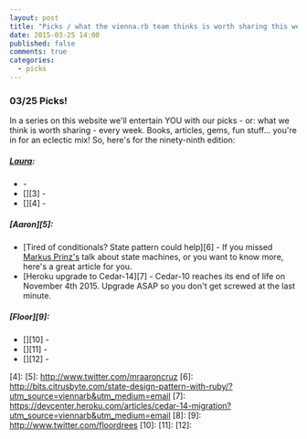 ```yaml
---
layout: post
title: "Picks / what the vienna.rb team thinks is worth sharing this week"
date: 2015-03-25 14:00
published: false
comments: true
categories:
  - picks
---
```


### 03/25 Picks!

In a series on this website we'll entertain YOU with our picks - or: what we think is worth sharing - every week.
Books, articles, gems, fun stuff... you're in for an eclectic mix! So, here's for the ninety-ninth edition:

##### [Laura][1]:
- [][2] - 
- [][3] - 
- [][4] - 

##### [Aaron][5]:
- [Tired of conditionals? State pattern could help][6] - If you missed [Markus Prinz's](https://twitter.com/nuclearsquid) talk about state machines, or you want to know more, here's a great article for you.
- [Heroku upgrade to Cedar-14][7] - Cedar-10 reaches its end of life on November 4th 2015. Upgrade ASAP so you don't get screwed at the last minute.


##### [Floor][9]:
- [][10] - 
- [][11] - 
- [][12] - 


[1]: http://www.twitter.com/alicetragedy
[2]: 
[3]: 
[4]: 
[5]: http://www.twitter.com/mraaroncruz
[6]: http://bits.citrusbyte.com/state-design-pattern-with-ruby/?utm_source=viennarb&utm_medium=email 
[7]: https://devcenter.heroku.com/articles/cedar-14-migration?utm_source=viennarb&utm_medium=email
[8]: 
[9]: http://www.twitter.com/floordrees
[10]: 
[11]: 
[12]:

